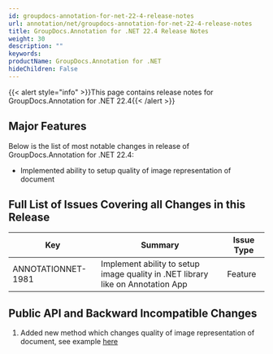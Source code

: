 ```yaml
---
id: groupdocs-annotation-for-net-22-4-release-notes
url: annotation/net/groupdocs-annotation-for-net-22-4-release-notes
title: GroupDocs.Annotation for .NET 22.4 Release Notes
weight: 30
description: ""
keywords: 
productName: GroupDocs.Annotation for .NET
hideChildren: False
---
```

{{< alert style="info" >}}This page contains release notes for GroupDocs.Annotation for .NET 22.4{{< /alert >}}

## Major Features

Below is the list of most notable changes in release of GroupDocs.Annotation for .NET 22.4:
* Implemented ability to setup quality of image representation of document


## Full List of Issues Covering all Changes in this Release

| Key | Summary | Issue Type |
| --- | --- | --- |
| ANNOTATIONNET-1981 | Implement ability to setup image quality in .NET library like on Annotation App | Feature |


## Public API and Backward Incompatible Changes

1. Added new method which changes quality of image representation of document, see example [here](https://docs.groupdocs.com/annotation/net/change-image-quality/)